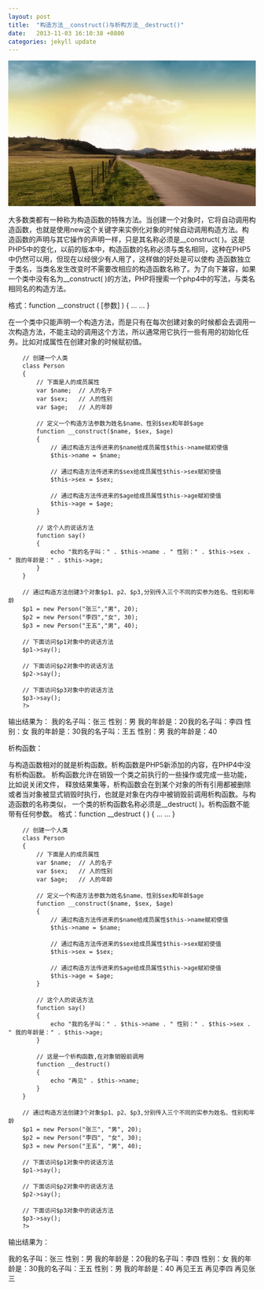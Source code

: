 ```yaml
---
layout: post
title:  "构造方法__construct()与析构方法__destruct()"
date:   2013-11-03 16:10:38 +0800
categories: jekyll update
---
```


<img src="/images/fulls/07.jpg" class="fit image">


大多数类都有一种称为构造函数的特殊方法。当创建一个对象时，它将自动调用构造函数，也就是使用new这个关键字来实例化对象的时候自动调用构造方法。构 造函数的声明与其它操作的声明一样，只是其名称必须是__construct( )。这是PHP5中的变化，以前的版本中，构造函数的名称必须与类名相同，这种在PHP5中仍然可以用，但现在以经很少有人用了，这样做的好处是可以使构 造函数独立于类名，当类名发生改变时不需要改相应的构造函数名称了。为了向下兼容，如果一个类中没有名为__construct( )的方法，PHP将搜索一个php4中的写法，与类名相同名的构造方法。

格式：function __construct ( [参数] ) { ... ... }

在一个类中只能声明一个构造方法，而是只有在每次创建对象的时候都会去调用一次构造方法，不能主动的调用这个方法，所以通常用它执行一些有用的初始化任务。比如对成属性在创建对象的时候赋初值。

		// 创建一个人类
		class Person
		{
		    // 下面是人的成员属性
		    var $name;  // 人的名子
		    var $sex;   // 人的性别
		    var $age;   // 人的年龄
		 
		    // 定义一个构造方法参数为姓名$name、性别$sex和年龄$age
		    function __construct($name, $sex, $age)
		    {
		        // 通过构造方法传进来的$name给成员属性$this->name赋初使值
		        $this->name = $name;
		 
		        // 通过构造方法传进来的$sex给成员属性$this->sex赋初使值
		        $this->sex = $sex;
		 
		        // 通过构造方法传进来的$age给成员属性$this->age赋初使值
		        $this->age = $age;
		    }
		 
		    // 这个人的说话方法
		    function say()
		    {
		        echo "我的名子叫：" . $this->name . " 性别：" . $this->sex . " 我的年龄是：" . $this->age;
		    }
		}
		 
		// 通过构造方法创建3个对象$p1、p2、$p3,分别传入三个不同的实参为姓名、性别和年龄
		$p1 = new Person("张三","男", 20);
		$p2 = new Person("李四","女", 30);
		$p3 = new Person("王五","男", 40);
		 
		// 下面访问$p1对象中的说话方法
		$p1->say();
		 
		// 下面访问$p2对象中的说话方法
		$p2->say();
		 
		// 下面访问$p3对象中的说话方法
		$p3->say();
		?>

输出结果为：
		我的名子叫：张三 性别：男 我的年龄是：20我的名子叫：李四 性别：女 我的年龄是：30我的名子叫：王五 性别：男 我的年龄是：40

析构函数：

与构造函数相对的就是析构函数。析构函数是PHP5新添加的内容，在PHP4中没有析构函数。 析构函数允许在销毁一个类之前执行的一些操作或完成一些功能，比如说关闭文件， 释放结果集等，析构函数会在到某个对象的所有引用都被删除或者当对象被显式销毁时执行，也就是对象在内存中被销毁前调用析构函数。与构造函数的名称类似， 一个类的析构函数名称必须是__destruct( )。析构函数不能带有任何参数。
格式：function __destruct ( ) { ... ... }


		// 创建一个人类
		class Person
		{
		    // 下面是人的成员属性
		    var $name;  // 人的名子
		    var $sex;   // 人的性别
		    var $age;   // 人的年龄
		 
		    // 定义一个构造方法参数为姓名$name、性别$sex和年龄$age
		    function __construct($name, $sex, $age)
		    {
		        // 通过构造方法传进来的$name给成员属性$this->name赋初使值
		        $this->name = $name;
		         
		        // 通过构造方法传进来的$sex给成员属性$this->sex赋初使值
		        $this->sex = $sex;
		         
		        // 通过构造方法传进来的$age给成员属性$this->age赋初使值
		        $this->age = $age;
		    }
		 
		    // 这个人的说话方法
		    function say()
		    {
		        echo "我的名子叫：" . $this->name . " 性别：" . $this->sex . " 我的年龄是：" . $this->age;
		    }
		 
		    // 这是一个析构函数,在对象销毁前调用
		    function __destruct()
		    {
		        echo "再见" . $this->name;
		    }
		}
		 
		// 通过构造方法创建3个对象$p1、p2、$p3,分别传入三个不同的实参为姓名、性别和年龄
		$p1 = new Person("张三", "男", 20);
		$p2 = new Person("李四", "女", 30);
		$p3 = new Person("王五", "男", 40);
		 
		// 下面访问$p1对象中的说话方法
		$p1->say();
		 
		// 下面访问$p2对象中的说话方法
		$p2->say();
		 
		// 下面访问$p3对象中的说话方法
		$p3->say();
		?>

输出结果为：

我的名子叫：张三 性别：男 我的年龄是：20我的名子叫：李四 性别：女 我的年龄是：30我的名子叫：王五 性别：男 我的年龄是：40
再见王五
再见李四
再见张三